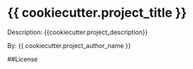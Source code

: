 # {{ cookiecutter.project_title }}

Description: {{cookiecutter.project_description}}

By: {{ cookiecutter.project_author_name }}


##License
